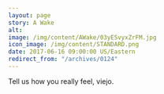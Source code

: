 ```yaml
---
layout: page
story: A Wake
alt:
image: /img/content/AWake/03yESvyxZrFM.jpg
icon_image: /img/content/STANDARD.png
date: 2017-06-16 09:00:00 US/Eastern
redirect_from: "/archives/0124"
---
```

Tell us how you really feel, viejo.
